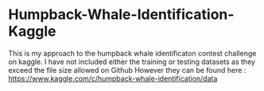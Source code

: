# Humpback-Whale-Identification-Kaggle

This is my approach to the humpback whale identificaton contest challenge on kaggle.
I have not included either the training or testing datasets as they exceed the file size allowed on Github
However they can be found here :
https://www.kaggle.com/c/humpback-whale-identification/data
